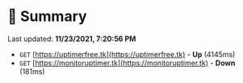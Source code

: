 # 📖 Summary
Last updated: **11/23/2021, 7:20:56 PM**

- `GET` [https://uptimerfree.tk](https://uptimerfree.tk) - **Up** (4145ms)
- `GET` [https://monitoruptimer.tk](https://monitoruptimer.tk) - **Down** (181ms)
